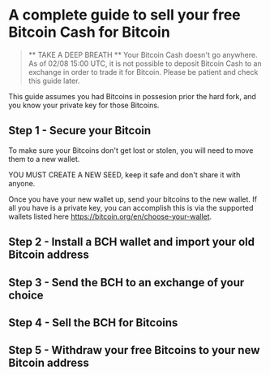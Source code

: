 # A complete guide to sell your free Bitcoin Cash for Bitcoin

> ** TAKE A DEEP BREATH **
> Your Bitcoin Cash doesn't go anywhere. 
> As of 02/08 15:00 UTC, it is not possible to deposit Bitcoin Cash to an exchange in order to trade it for Bitcoin. Please be patient and check this guide later.

This guide assumes you had Bitcoins in possesion prior the hard fork, and you know your private key for those Bitcoins.

## Step 1 - Secure your Bitcoin

To make sure your Bitcoins don't get lost or stolen, you will need to move them to a new wallet.

YOU MUST CREATE A NEW SEED, keep it safe and don't share it with anyone.

Once you have your new wallet up, send your bitcoins to the new wallet.
If all you have is a private key, you can accomplish this is via the supported wallets listed here https://bitcoin.org/en/choose-your-wallet.


## Step 2 - Install a BCH wallet and import your old Bitcoin address

## Step 3 - Send the BCH to an exchange of your choice

## Step 4 - Sell the BCH for Bitcoins

## Step 5 - Withdraw your free Bitcoins to your new Bitcoin address
